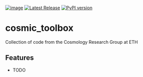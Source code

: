 [![image](https://cosmo-gitlab.phys.ethz.ch/silvanf/cosmic_toolbox/badges/main/pipeline.svg)](https://cosmo-gitlab.phys.ethz.ch/silvanf/cosmic_toolbox)
[![Latest Release](https://cosmo-gitlab.phys.ethz.ch/silvanf/cosmic_toolbox/-/badges/release.svg)](https://cosmo-gitlab.phys.ethz.ch/silvanf/cosmic_toolbox/-/releases/)
[![PyPI version](https://badge.fury.io/py/cosmic_toolbox.svg)](https://badge.fury.io/py/cosmic_toolbox)

# cosmic_toolbox

Collection of code from the Cosmology Research Group at ETH


## Features

* TODO


